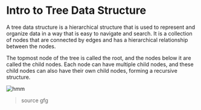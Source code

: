 # Intro to Tree Data Structure

A tree data structure is a hierarchical structure that is used to represent and
organize data in a way that is easy to navigate and search. It is a collection
of nodes that are connected by edges and has a hierarchical relationship
between the nodes. 

The topmost node of the tree is called the root, and the nodes below it are
called the child nodes. Each node can have multiple child nodes, and these
child nodes can also have their own child nodes, forming a recursive structure.

![hmm](https://media.geeksforgeeks.org/wp-content/uploads/20221124153129/Treedatastructure.png) 
> source gfg
